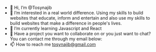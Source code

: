 - 👋 Hi, I’m @Tosynajib
- 👀 I’m interested in a real world difference. Using my skills to build websites that educate, inform and entertain and also use my skills to build websites that make a difference in people's lives.
- 🌱 I’m currently learning Javascript and React
- 💞️ Have a project you want to collaborate on or you just want to chat? You can contact me through my email below:
- 📫 How to reach me tosynajib@gmail.com

<!---
Tosynajib/Tosynajib is a ✨ special ✨ repository because its `README.md` (this file) appears on your GitHub profile.
You can click the Preview link to take a look at your changes.
--->
